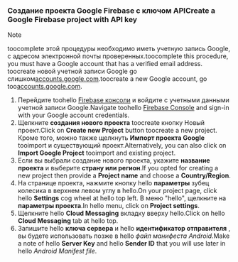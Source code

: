 
### <a name="create-a-google-firebase-project-with-api-key"></a><span data-ttu-id="4d0fc-101">Создание проекта Google Firebase с ключом API</span><span class="sxs-lookup"><span data-stu-id="4d0fc-101">Create a Google Firebase project with API key</span></span>
> [!NOTE]
> <span data-ttu-id="4d0fc-102">toocomplete этой процедуры необходимо иметь учетную запись Google, с адресом электронной почты проверенных.</span><span class="sxs-lookup"><span data-stu-id="4d0fc-102">toocomplete this procedure, you must have a Google account that has a verified email address.</span></span> <span data-ttu-id="4d0fc-103">toocreate новой учетной записи Google go слишком<a href="http://go.microsoft.com/fwlink/p/?LinkId=268302" target="_blank">accounts.google.com</a>.</span><span class="sxs-lookup"><span data-stu-id="4d0fc-103">toocreate a new Google account, go too<a href="http://go.microsoft.com/fwlink/p/?LinkId=268302" target="_blank">accounts.google.com</a>.</span></span>
> 
> 

1. <span data-ttu-id="4d0fc-104">Перейдите toohello [Firebase консоли](https://console.firebase.google.com/) и войдите с учетными данными учетной записи Google.</span><span class="sxs-lookup"><span data-stu-id="4d0fc-104">Navigate toohello [Firebase Console](https://console.firebase.google.com/) and sign-in with your Google account credentials.</span></span>
2. <span data-ttu-id="4d0fc-105">Щелкните **создания нового проекта** toocreate кнопку Новый проект.</span><span class="sxs-lookup"><span data-stu-id="4d0fc-105">Click on **Create new Project** button toocreate a new project.</span></span> <span data-ttu-id="4d0fc-106">Кроме того, можно также щелкнуть **Импорт проекта Google** tooimport и существующий проект.</span><span class="sxs-lookup"><span data-stu-id="4d0fc-106">Alternatively, you can also click on **Import Google Project** tooimport and existing project.</span></span> 
3. <span data-ttu-id="4d0fc-107">Если вы выбрали создание нового проекта, укажите **название проекта** и выберите **страну или регион**.</span><span class="sxs-lookup"><span data-stu-id="4d0fc-107">If you opted for creating a new project then provide a **Project name** and choose a **Country/Region**.</span></span>
4. <span data-ttu-id="4d0fc-108">На странице проекта, нажмите кнопку hello **параметры** зубец колесика в верхнем левом углу в hello.</span><span class="sxs-lookup"><span data-stu-id="4d0fc-108">On your project page, click hello **Settings** cog wheel at hello top left.</span></span> <span data-ttu-id="4d0fc-109">В меню "hello", щелкните на **параметры проекта**.</span><span class="sxs-lookup"><span data-stu-id="4d0fc-109">In hello menu, click on **Project settings**.</span></span>  
5. <span data-ttu-id="4d0fc-110">Щелкните hello **Cloud Messaging** вкладку вверху hello.</span><span class="sxs-lookup"><span data-stu-id="4d0fc-110">Click on hello **Cloud Messaging** tab at hello top.</span></span> 
6. <span data-ttu-id="4d0fc-111">Запишите hello **ключа сервера** и hello **идентификатор отправителя** , вы будете использовать позже в hello *файл манифеста Android*.</span><span class="sxs-lookup"><span data-stu-id="4d0fc-111">Make a note of hello **Server Key** and hello **Sender ID** that you will use later in hello *Android Manifest file*.</span></span>  

